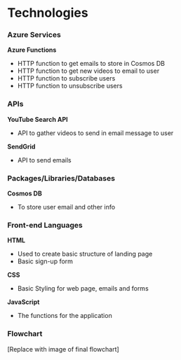 # Technologies

### Azure Services

**Azure Functions**
- HTTP function to get emails to store in Cosmos DB
- HTTP function to get new videos to email to user
- HTTP function to subscribe users
- HTTP function to unsubscribe users

### APIs

**YouTube Search API**
- API to gather videos to send in email message to user

**SendGrid**
- API to send emails

### Packages/Libraries/Databases

**Cosmos DB**
- To store user email and other info

### Front-end Languages

**HTML**
- Used to create basic structure of landing page
- Basic sign-up form

**CSS**
- Basic Styling for web page, emails and forms

**JavaScript**
- The functions for the application

### Flowchart

[Replace with image of final flowchart]
